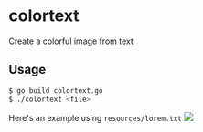 # colortext
Create a colorful image from text

## Usage
```sh
$ go build colortext.go
$ ./colortext <file>
```

Here's an example using `resources/lorem.txt`
![](https://github.com/lauchimoon/colortext/blob/main/resources/out.png?raw=True)
